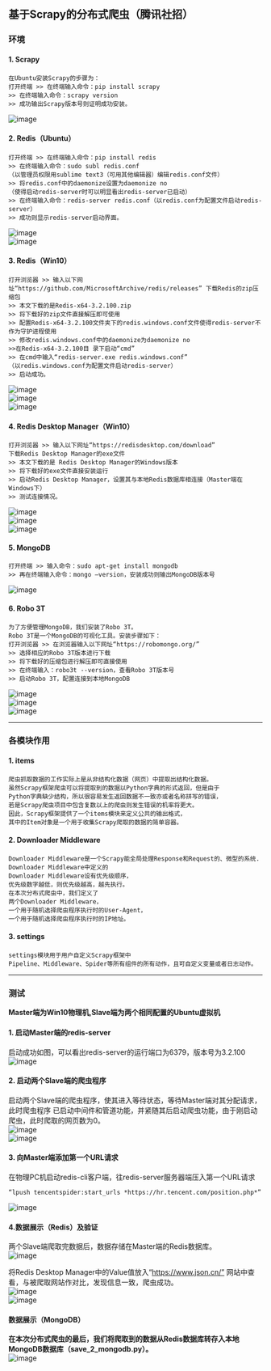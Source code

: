 基于Scrapy的分布式爬虫（腾讯社招）
---
### 环境

#### 1. Scrapy
```
在Ubuntu安装Scrapy的步骤为：
打开终端 >> 在终端输入命令：pip install scrapy
>> 在终端输入命令：scrapy version
>> 成功输出Scrapy版本号则证明成功安装。  
```
![image](https://github.com/LZC6244/Python/blob/master/images/img1.jpg)

#### 2. Redis（Ubuntu）
```
打开终端 >> 在终端输入命令：pip install redis
>> 在终端输入命令：sudo subl redis.conf
（以管理员权限用sublime text3（可用其他编辑器）编辑redis.conf文件）
>> 将redis.conf中的daemonize设置为daemonize no
（使得启动redis-server时可以明显看出redis-server已启动）
>> 在终端输入命令：redis-server redis.conf（以redis.conf为配置文件启动redis-server）
>> 成功则显示redis-server启动界面。
```
![image](https://github.com/LZC6244/Python/blob/master/images/img2.jpg)  
![image](https://github.com/LZC6244/Python/blob/master/images/img3.jpg)

#### 3. Redis（Win10）
```
打开浏览器 >> 输入以下网址“https://github.com/MicrosoftArchive/redis/releases” 下载Redis的zip压缩包
>> 本文下载的是Redis-x64-3.2.100.zip
>> 将下载好的zip文件直接解压即可使用
>> 配置Redis-x64-3.2.100文件夹下的redis.windows.conf文件使得redis-server不作为守护进程使用
>> 修改redis.windows.conf中的daemonize为daemonize no
>>在Redis-x64-3.2.100目 录下启动“cmd” 
>> 在cmd中输入“redis-server.exe redis.windows.conf”
（以redis.windows.conf为配置文件启动redis-server）
>> 启动成功。
```
![image](https://github.com/LZC6244/Python/blob/master/images/img4.jpg)  
![image](https://github.com/LZC6244/Python/blob/master/images/img5.jpg)  
![image](https://github.com/LZC6244/Python/blob/master/images/img6.jpg)

#### 4. Redis Desktop Manager（Win10）
```
打开浏览器 >> 输入以下网址“https://redisdesktop.com/download”
下载Redis Desktop Manager的exe文件
>> 本文下载的是 Redis Desktop Manager的Windows版本
>> 将下载好的exe文件直接安装运行
>> 启动Redis Desktop Manager，设置其与本地Redis数据库相连接（Master端在Windows下）
>> 测试连接情况。
```
![image](https://github.com/LZC6244/Python/blob/master/images/img7.jpg)  
![image](https://github.com/LZC6244/Python/blob/master/images/img8.jpg)  
![image](https://github.com/LZC6244/Python/blob/master/images/img9.jpg)

#### 5. MongoDB
```
打开终端 >> 输入命令：sudo apt-get install mongodb
>> 再在终端输入命令：mongo –version，安装成功则输出MongoDB版本号
```
![image](https://github.com/LZC6244/Python/blob/master/images/img10.jpg)

#### 6. Robo 3T
```
为了方便管理MongoDB，我们安装了Robo 3T。
Robo 3T是一个MongoDB的可视化工具。安装步骤如下：
打开浏览器 >> 在浏览器输入以下网址“https://robomongo.org/”
>> 选择相应的Robo 3T版本进行下载
>> 将下载好的压缩包进行解压即可直接使用
>> 在终端输入：robo3t --version，查看Robo 3T版本号
>> 启动Robo 3T，配置连接到本地MongoDB
```
![image](https://github.com/LZC6244/Python/blob/master/images/img11.jpg)  
![image](https://github.com/LZC6244/Python/blob/master/images/img12.jpg)  
![image](https://github.com/LZC6244/Python/blob/master/images/img13.jpg)

---

### 各模块作用

#### 1. items
```
爬虫抓取数据的工作实际上是从非结构化数据（网页）中提取出结构化数据。
虽然Scrapy框架爬虫可以将提取到的数据以Python字典的形式返回，但是由于
Python字典缺少结构，所以很容易发生返回数据不一致亦或者名称拼写的错误，
若是Scrapy爬虫项目中包含复数以上的爬虫则发生错误的机率将更大。
因此，Scrapy框架提供了一个items模块来定义公共的输出格式，
其中的Item对象是一个用于收集Scrapy爬取的数据的简单容器。
```
#### 2. Downloader Middleware
```
Downloader Middleware是一个Scrapy能全局处理Response和Request的、微型的系统.
Downloader Middleware中定义的
Downloader Middleware设有优先级顺序，
优先级数字越低，则优先级越高，越先执行。
在本次分布式爬虫中，我们定义了
两个Downloader Middleware，
一个用于随机选择爬虫程序执行时的User-Agent，
一个用于随机选择爬虫程序执行时的IP地址。
```

#### 3. settings
```
settings模块用于用户自定义Scrapy框架中
Pipeline、Middleware、Spider等所有组件的所有动作，且可自定义变量或者日志动作。
```

---

### 测试

**Master端为Win10物理机,Slave端为两个相同配置的Ubuntu虚拟机**

#### 1. 启动Master端的redis-server

启动成功如图，可以看出redis-server的运行端口为6379，版本号为3.2.100  
![image](https://github.com/LZC6244/Python/blob/master/images/img14.jpg)

#### 2. 启动两个Slave端的爬虫程序

启动两个Slave端的爬虫程序，使其进入等待状态，等待Master端对其分配请求，此时爬虫程序
已启动中间件和管道功能，并紧随其后启动爬虫功能，由于刚启动爬虫，此时爬取的网页数为0。  
![image](https://github.com/LZC6244/Python/blob/master/images/img15.jpg)  
![image](https://github.com/LZC6244/Python/blob/master/images/img16.jpg)

#### 3. 向Master端添加第一个URL请求

在物理PC机启动redis-cli客户端，往redis-server服务器端压入第一个URL请求
```
“lpush tencentspider:start_urls *https://hr.tencent.com/position.php*”
```
![image](https://github.com/LZC6244/Python/blob/master/images/img17.jpg)

#### 4.数据展示（Redis）及验证

两个Slave端爬取完数据后，数据存储在Master端的Redis数据库。  
![image](https://github.com/LZC6244/Python/blob/master/images/img18.jpg)

将Redis Desktop Manager中的Value值放入“https://www.json.cn/” 网站中查看，与被爬取网站作对比，发现信息一致，爬虫成功。  
![image](https://github.com/LZC6244/Python/blob/master/images/img19.jpg)  
![image](https://github.com/LZC6244/Python/blob/master/images/img20.jpg)

#### 数据展示（MongoDB）

**在本次分布式爬虫的最后，我们将爬取到的数据从Redis数据库转存入本地MongoDB数据库（save_2_mongodb.py）。**  
![image](https://github.com/LZC6244/Python/blob/master/images/img21.jpg)
